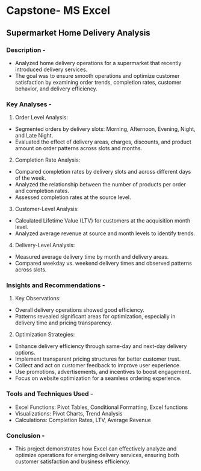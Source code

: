 # Capstone- MS Excel
## Supermarket Home Delivery Analysis

### Description - 
- Analyzed home delivery operations for a supermarket that recently introduced delivery services.
- The goal was to ensure smooth operations and optimize customer satisfaction by examining order trends, completion rates, customer behavior, and delivery efficiency.

### Key Analyses - 
1. Order Level Analysis:
- Segmented orders by delivery slots: Morning, Afternoon, Evening, Night, and Late Night.
- Evaluated the effect of delivery areas, charges, discounts, and product amount on order patterns across slots and months.

2. Completion Rate Analysis:
- Compared completion rates by delivery slots and across different days of the week.
- Analyzed the relationship between the number of products per order and completion rates.
- Assessed completion rates at the source level.

3. Customer-Level Analysis:
- Calculated Lifetime Value (LTV) for customers at the acquisition month level.
- Analyzed average revenue at source and month levels to identify trends.

4. Delivery-Level Analysis:
- Measured average delivery time by month and delivery areas.
- Compared weekday vs. weekend delivery times and observed patterns across slots.

### Insights and Recommendations - 
1. Key Observations:
- Overall delivery operations showed good efficiency.
- Patterns revealed significant areas for optimization, especially in delivery time and pricing transparency.

2. Optimization Strategies:
- Enhance delivery efficiency through same-day and next-day delivery options.
- Implement transparent pricing structures for better customer trust.
- Collect and act on customer feedback to improve user experience.
- Use promotions, advertisements, and incentives to boost engagement.
- Focus on website optimization for a seamless ordering experience.

### Tools and Techniques Used - 
- Excel Functions: Pivot Tables, Conditional Formatting, Excel functions
- Visualizations: Pivot Charts, Trend Analysis
- Calculations: Completion Rates, LTV, Average Revenue

### Conclusion - 
- This project demonstrates how Excel can effectively analyze and optimize operations for emerging delivery services, ensuring both customer satisfaction and business efficiency.
